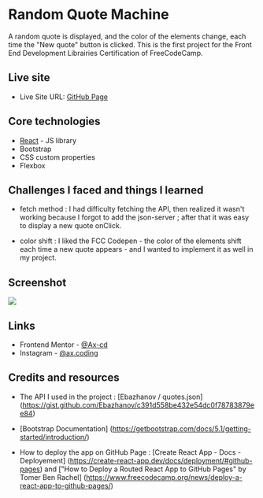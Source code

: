 # Random Quote Machine

A random quote is displayed, and the color of the elements change, each time the "New quote" button is clicked.
This is the first project for the Front End Development Librairies Certification of FreeCodeCamp.

## Live site

- Live Site URL: [GitHub Page](https://ax-cd.github.io/random-quote-machine/)

## Core technologies

- [React](https://reactjs.org/) - JS library
- Bootstrap
- CSS custom properties
- Flexbox

## Challenges I faced and things I learned

- fetch method : I had difficulty fetching the API, then realized it wasn't working because I forgot to add the json-server ; after that it was easy to display a new quote onClick.

- color shift : I liked the FCC Codepen - the color of the elements shift each time a new quote appears - and I wanted to implement it as well in my project.

## Screenshot

![](src/desktop-design.jpg)

## Links

- Frontend Mentor - [@Ax-cd](https://www.frontendmentor.io/profile/Ax-cd)
- Instagram - [@ax.coding](https://www.instagram.com/ax.coding/)

## Credits and resources

- The API I used in the project : [Ebazhanov / quotes.json] (https://gist.github.com/Ebazhanov/c391d558be432e54dc0f78783879ee84)

- [Bootstrap Documentation] (https://getbootstrap.com/docs/5.1/getting-started/introduction/)

- How to deploy the app on GitHub Page : [Create React App - Docs - Deployement] (https://create-react-app.dev/docs/deployment/#github-pages) and ["How to Deploy a Routed React App to GitHub Pages" by Tomer Ben Rachel]  (https://www.freecodecamp.org/news/deploy-a-react-app-to-github-pages/)